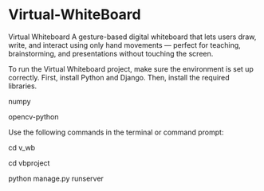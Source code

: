 # Virtual-WhiteBoard
Virtual Whiteboard A gesture-based digital whiteboard that lets users draw, write, and interact using only hand movements — perfect for teaching, brainstorming, and presentations without touching the screen.

To run the Virtual Whiteboard project, make sure the environment is set up correctly. First, install Python and Django. Then, install the required libraries.

numpy

opencv-python

Use the following commands in the terminal or command prompt:

cd v_wb

cd vbproject

python manage.py runserver

